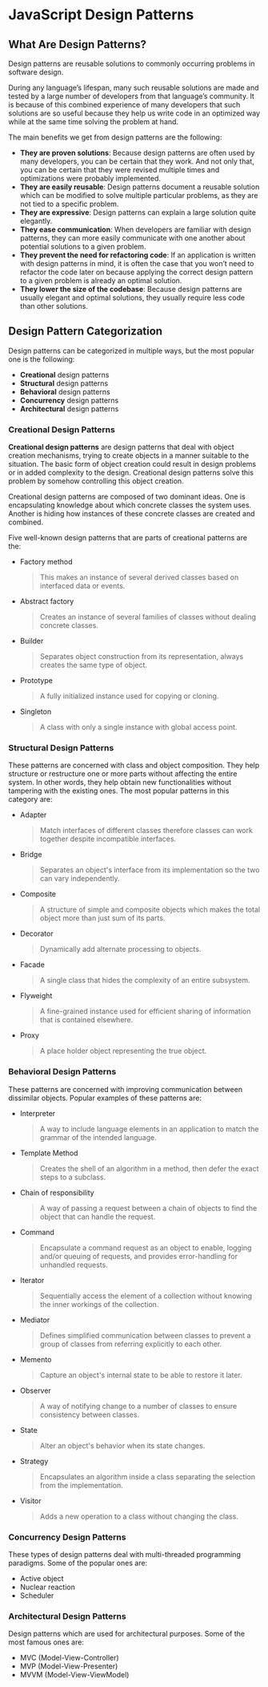 # JavaScript Design Patterns

## What Are Design Patterns?

Design patterns are reusable solutions to commonly occurring problems in software design.

During any language’s lifespan, many such reusable solutions are made and tested by a large number of developers from that language’s community. It is because of this combined experience of many developers that such solutions are so useful because they help us write code in an optimized way while at the same time solving the problem at hand.

The main benefits we get from design patterns are the following:

- **They are proven solutions**: Because design patterns are often used by many developers, you can be certain that they work. And not only that, you can be certain that they were revised multiple times and optimizations were probably implemented.
- **They are easily reusable**: Design patterns document a reusable solution which can be modified to solve multiple particular problems, as they are not tied to a specific problem.
- **They are expressive**: Design patterns can explain a large solution quite elegantly.
- **They ease communication**: When developers are familiar with design patterns, they can more easily communicate with one another about potential solutions to a given problem.
- **They prevent the need for refactoring code**: If an application is written with design patterns in mind, it is often the case that you won’t need to refactor the code later on because applying the correct design pattern to a given problem is already an optimal solution.
- **They lower the size of the codebase**: Because design patterns are usually elegant and optimal solutions, they usually require less code than other solutions.

## Design Pattern Categorization

Design patterns can be categorized in multiple ways, but the most popular one is the following:

- **Creational** design patterns
- **Structural** design patterns
- **Behavioral** design patterns
- **Concurrency** design patterns
- **Architectural** design patterns

### Creational Design Patterns

**Creational design patterns** are design patterns that deal with object creation mechanisms, trying to create objects in a manner suitable to the situation. The basic form of object creation could result in design problems or in added complexity to the design. Creational design patterns solve this problem by somehow controlling this object creation.

Creational design patterns are composed of two dominant ideas. One is encapsulating knowledge about which concrete classes the system uses. Another is hiding how instances of these concrete classes are created and combined.

Five well-known design patterns that are parts of creational patterns are the:

- Factory method
  > This makes an instance of several derived classes based on interfaced data or events.
- Abstract factory
  > Creates an instance of several families of classes without dealing concrete classes.
- Builder
  > Separates object construction from its representation, always creates the same type of object.
- Prototype
  > A fully initialized instance used for copying or cloning.
- Singleton
  > A class with only a single instance with global access point.

### Structural Design Patterns

These patterns are concerned with class and object composition. They help structure or restructure one or more parts without affecting the entire system. In other words, they help obtain new functionalities without tampering with the existing ones. The most popular patterns in this category are:

- Adapter
  > Match interfaces of different classes therefore classes can work together despite incompatible interfaces.
- Bridge
  > Separates an object's interface from its implementation so the two can vary independently.
- Composite
  > A structure of simple and composite objects which makes the total object more than just sum of its parts.
- Decorator
  > Dynamically add alternate processing to objects.
- Facade
  > A single class that hides the complexity of an entire subsystem.
- Flyweight
  > A fine-grained instance used for efficient sharing of information that is contained elsewhere.
- Proxy
  > A place holder object representing the true object.

### Behavioral Design Patterns

These patterns are concerned with improving communication between dissimilar objects. Popular examples of these patterns are:

- Interpreter
  > A way to include language elements in an application to match the grammar of the intended language.
- Template Method
  > Creates the shell of an algorithm in a method, then defer the exact steps to a subclass.
- Chain of responsibility
  > A way of passing a request between a chain of objects to find the object that can handle the request.
- Command
  > Encapsulate a command request as an object to enable, logging and/or queuing of requests, and provides error-handling for unhandled requests.
- Iterator
  > Sequentially access the element of a collection without knowing the inner workings of the collection.
- Mediator
  > Defines simplified communication between classes to prevent a group of classes from referring explicitly to each other.
- Memento
  > Capture an object's internal state to be able to restore it later.
- Observer
  > A way of notifying change to a number of classes to ensure consistency between classes.
- State
  > Alter an object's behavior when its state changes.
- Strategy
  > Encapsulates an algorithm inside a class separating the selection from the implementation.
- Visitor
  > Adds a new operation to a class without changing the class.

### Concurrency Design Patterns

These types of design patterns deal with multi-threaded programming paradigms. Some of the popular ones are:

- Active object
- Nuclear reaction
- Scheduler

### Architectural Design Patterns

Design patterns which are used for architectural purposes. Some of the most famous ones are:

- MVC (Model-View-Controller)
- MVP (Model-View-Presenter)
- MVVM (Model-View-ViewModel)
